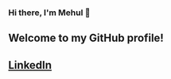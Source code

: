 ### Hi there, I'm Mehul 👋
## Welcome to my GitHub profile!
## [LinkedIn](https://www.linkedin.com/in/mehul-bhargava/)

